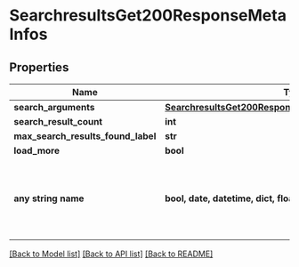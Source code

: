 # SearchresultsGet200ResponseMetaInfos


## Properties
Name | Type | Description | Notes
------------ | ------------- | ------------- | -------------
**search_arguments** | [**SearchresultsGet200ResponseMetaInfosSearchArguments**](SearchresultsGet200ResponseMetaInfosSearchArguments.md) |  | [optional] 
**search_result_count** | **int** |  | [optional] 
**max_search_results_found_label** | **str** |  | [optional] 
**load_more** | **bool** |  | [optional] 
**any string name** | **bool, date, datetime, dict, float, int, list, str, none_type** | any string name can be used but the value must be the correct type | [optional]

[[Back to Model list]](../README.md#documentation-for-models) [[Back to API list]](../README.md#documentation-for-api-endpoints) [[Back to README]](../README.md)


